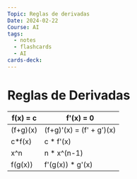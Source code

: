 ```yaml
---
Topic: Reglas de derivadas
Date: 2024-02-22
Course: AI
tags:
  - notes
  - flashcards
  - AI
cards-deck:
---
```

# Reglas de Derivadas
| f(x) = c | f'(x) = 0 |
| ---- | ---- |
| (f+g)(x) | (f+g)'(x) = (f' + g')(x) |
| c\*f(x) | c * f'(x) |
| x^n | n * x^(n-1) |
| f(g(x)) | f'(g(x)) * g'(x) |
